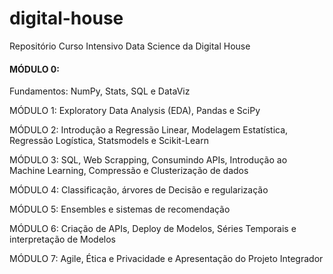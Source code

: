 # digital-house
Repositório Curso Intensivo Data Science da Digital House

<h4> MÓDULO 0: </h4>
Fundamentos: NumPy,
Stats, SQL e DataViz

MÓDULO 1:
Exploratory Data Analysis
(EDA), Pandas e SciPy

MÓDULO 2: 
Introdução a Regressão
Linear, Modelagem
Estatística, Regressão
Logística, Statsmodels
e Scikit-Learn

MÓDULO 3:
SQL, Web Scrapping,
Consumindo APIs,
Introdução ao Machine
Learning, Compressão e
Clusterização de dados

MÓDULO 4:
Classificação, árvores de
Decisão e regularização

MÓDULO 5:
Ensembles e sistemas
de recomendação

MÓDULO 6:
Criação de APIs, Deploy de
Modelos, Séries Temporais
e interpretação de Modelos

MÓDULO 7:
Agile, Ética e Privacidade e
Apresentação do Projeto
Integrador
